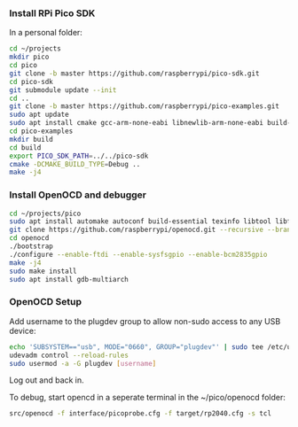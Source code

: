 ### Install RPi Pico SDK
In a personal folder:
```bash
cd ~/projects
mkdir pico
cd pico
git clone -b master https://github.com/raspberrypi/pico-sdk.git
cd pico-sdk
git submodule update --init
cd ..
git clone -b master https://github.com/raspberrypi/pico-examples.git
sudo apt update
sudo apt install cmake gcc-arm-none-eabi libnewlib-arm-none-eabi build-essential
cd pico-examples
mkdir build
cd build
export PICO_SDK_PATH=../../pico-sdk
cmake -DCMAKE_BUILD_TYPE=Debug ..
make -j4
```
### Install OpenOCD and debugger
```bash
cd ~/projects/pico
sudo apt install automake autoconf build-essential texinfo libtool libftdi-dev libusb-1.0-0-dev
git clone https://github.com/raspberrypi/openocd.git --recursive --branch rp2040 --depth=1
cd openocd
./bootstrap
./configure --enable-ftdi --enable-sysfsgpio --enable-bcm2835gpio
make -j4
sudo make install
sudo apt install gdb-multiarch

```
### OpenOCD Setup
Add username to the plugdev group to allow non-sudo access to any USB device:
```bash
echo 'SUBSYSTEM=="usb", MODE="0660", GROUP="plugdev"' | sudo tee /etc/udev/rules.d/00-usb-permissions.rules
udevadm control --reload-rules
sudo usermod -a -G plugdev [username]
```
Log out and back in.


To debug, start opencd in a seperate terminal in the ~/pico/openocd folder:
```bash
src/openocd -f interface/picoprobe.cfg -f target/rp2040.cfg -s tcl
```